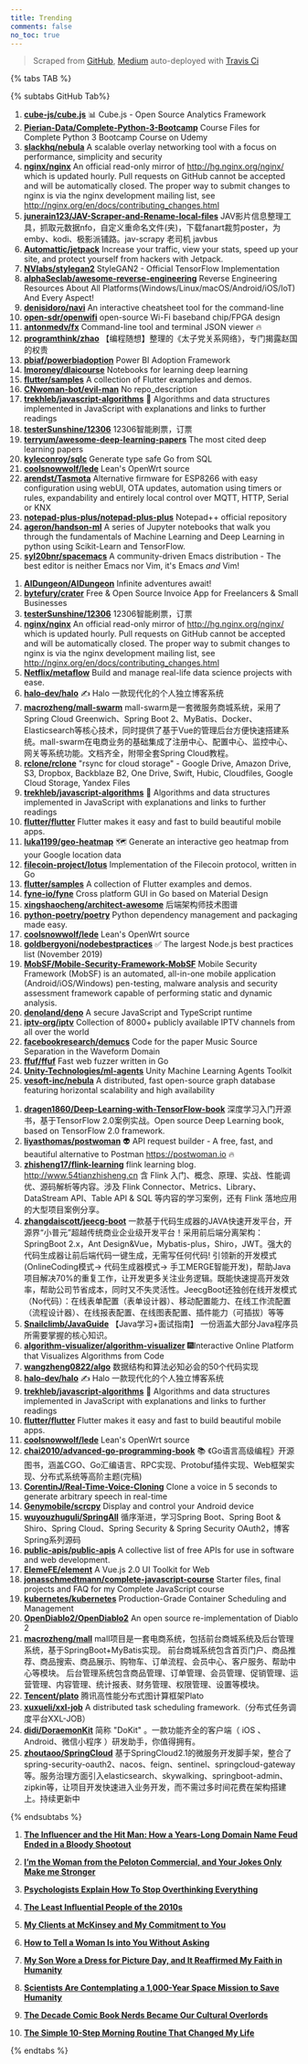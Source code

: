 ```yaml
---
title: Trending
comments: false
no_toc: true
---
```


> Scraped from [GitHub](https://github.com/trending), [Medium](https://medium.com/topic/popular)
auto-deployed with [Travis Ci](https://travis-ci.org/)

{% tabs TAB %}
<!-- tab GitHub -->
{% subtabs GitHub Tab%}
<!-- tab Daily -->
1. [**cube-js/cube.js**](https://github.com/cube-js/cube.js)
📊 Cube.js - Open Source Analytics Framework
2. [**Pierian-Data/Complete-Python-3-Bootcamp**](https://github.com/Pierian-Data/Complete-Python-3-Bootcamp)
Course Files for Complete Python 3 Bootcamp Course on Udemy
3. [**slackhq/nebula**](https://github.com/slackhq/nebula)
A scalable overlay networking tool with a focus on performance, simplicity and security
4. [**nginx/nginx**](https://github.com/nginx/nginx)
An official read-only mirror of http://hg.nginx.org/nginx/ which is updated hourly. Pull requests on GitHub cannot be accepted and will be automatically closed. The proper way to submit changes to nginx is via the nginx development mailing list, see http://nginx.org/en/docs/contributing_changes.html
5. [**junerain123/JAV-Scraper-and-Rename-local-files**](https://github.com/junerain123/JAV-Scraper-and-Rename-local-files)
JAV影片信息整理工具，抓取元数据nfo，自定义重命名文件(夹)，下载fanart裁剪poster，为emby、kodi、极影派铺路。jav-scrapy 老司机 javbus
6. [**Automattic/jetpack**](https://github.com/Automattic/jetpack)
Increase your traffic, view your stats, speed up your site, and protect yourself from hackers with Jetpack.
7. [**NVlabs/stylegan2**](https://github.com/NVlabs/stylegan2)
StyleGAN2 - Official TensorFlow Implementation
8. [**alphaSeclab/awesome-reverse-engineering**](https://github.com/alphaSeclab/awesome-reverse-engineering)
Reverse Engineering Resources About All Platforms(Windows/Linux/macOS/Android/iOS/IoT) And Every Aspect!
9. [**denisidoro/navi**](https://github.com/denisidoro/navi)
An interactive cheatsheet tool for the command-line
10. [**open-sdr/openwifi**](https://github.com/open-sdr/openwifi)
open-source Wi-Fi baseband chip/FPGA design
11. [**antonmedv/fx**](https://github.com/antonmedv/fx)
Command-line tool and terminal JSON viewer 🔥
12. [**programthink/zhao**](https://github.com/programthink/zhao)
【编程随想】整理的《太子党关系网络》，专门揭露赵国的权贵
13. [**pbiaf/powerbiadoption**](https://github.com/pbiaf/powerbiadoption)
Power BI Adoption Framework
14. [**lmoroney/dlaicourse**](https://github.com/lmoroney/dlaicourse)
Notebooks for learning deep learning
15. [**flutter/samples**](https://github.com/flutter/samples)
A collection of Flutter examples and demos.
16. [**CNwoman-bot/evil-man**](https://github.com/CNwoman-bot/evil-man)
No repo_description
17. [**trekhleb/javascript-algorithms**](https://github.com/trekhleb/javascript-algorithms)
📝 Algorithms and data structures implemented in JavaScript with explanations and links to further readings
18. [**testerSunshine/12306**](https://github.com/testerSunshine/12306)
12306智能刷票，订票
19. [**terryum/awesome-deep-learning-papers**](https://github.com/terryum/awesome-deep-learning-papers)
The most cited deep learning papers
20. [**kyleconroy/sqlc**](https://github.com/kyleconroy/sqlc)
Generate type safe Go from SQL
21. [**coolsnowwolf/lede**](https://github.com/coolsnowwolf/lede)
Lean's OpenWrt source
22. [**arendst/Tasmota**](https://github.com/arendst/Tasmota)
Alternative firmware for ESP8266 with easy configuration using webUI, OTA updates, automation using timers or rules, expandability and entirely local control over MQTT, HTTP, Serial or KNX
23. [**notepad-plus-plus/notepad-plus-plus**](https://github.com/notepad-plus-plus/notepad-plus-plus)
Notepad++ official repository
24. [**ageron/handson-ml**](https://github.com/ageron/handson-ml)
A series of Jupyter notebooks that walk you through the fundamentals of Machine Learning and Deep Learning in python using Scikit-Learn and TensorFlow.
25. [**syl20bnr/spacemacs**](https://github.com/syl20bnr/spacemacs)
A community-driven Emacs distribution - The best editor is neither Emacs nor Vim, it's Emacs *and* Vim!
<!-- endtab -->
<!-- tab Weekly -->
1. [**AIDungeon/AIDungeon**](https://github.com/AIDungeon/AIDungeon)
Infinite adventures await!
2. [**bytefury/crater**](https://github.com/bytefury/crater)
Free & Open Source Invoice App for Freelancers & Small Businesses
3. [**testerSunshine/12306**](https://github.com/testerSunshine/12306)
12306智能刷票，订票
4. [**nginx/nginx**](https://github.com/nginx/nginx)
An official read-only mirror of http://hg.nginx.org/nginx/ which is updated hourly. Pull requests on GitHub cannot be accepted and will be automatically closed. The proper way to submit changes to nginx is via the nginx development mailing list, see http://nginx.org/en/docs/contributing_changes.html
5. [**Netflix/metaflow**](https://github.com/Netflix/metaflow)
Build and manage real-life data science projects with ease.
6. [**halo-dev/halo**](https://github.com/halo-dev/halo)
✍ Halo 一款现代化的个人独立博客系统
7. [**macrozheng/mall-swarm**](https://github.com/macrozheng/mall-swarm)
mall-swarm是一套微服务商城系统，采用了 Spring Cloud Greenwich、Spring Boot 2、MyBatis、Docker、Elasticsearch等核心技术，同时提供了基于Vue的管理后台方便快速搭建系统。mall-swarm在电商业务的基础集成了注册中心、配置中心、监控中心、网关等系统功能。文档齐全，附带全套Spring Cloud教程。
8. [**rclone/rclone**](https://github.com/rclone/rclone)
"rsync for cloud storage" - Google Drive, Amazon Drive, S3, Dropbox, Backblaze B2, One Drive, Swift, Hubic, Cloudfiles, Google Cloud Storage, Yandex Files
9. [**trekhleb/javascript-algorithms**](https://github.com/trekhleb/javascript-algorithms)
📝 Algorithms and data structures implemented in JavaScript with explanations and links to further readings
10. [**flutter/flutter**](https://github.com/flutter/flutter)
Flutter makes it easy and fast to build beautiful mobile apps.
11. [**luka1199/geo-heatmap**](https://github.com/luka1199/geo-heatmap)
🗺 Generate an interactive geo heatmap from your Google location data
12. [**filecoin-project/lotus**](https://github.com/filecoin-project/lotus)
Implementation of the Filecoin protocol, written in Go
13. [**flutter/samples**](https://github.com/flutter/samples)
A collection of Flutter examples and demos.
14. [**fyne-io/fyne**](https://github.com/fyne-io/fyne)
Cross platform GUI in Go based on Material Design
15. [**xingshaocheng/architect-awesome**](https://github.com/xingshaocheng/architect-awesome)
后端架构师技术图谱
16. [**python-poetry/poetry**](https://github.com/python-poetry/poetry)
Python dependency management and packaging made easy.
17. [**coolsnowwolf/lede**](https://github.com/coolsnowwolf/lede)
Lean's OpenWrt source
18. [**goldbergyoni/nodebestpractices**](https://github.com/goldbergyoni/nodebestpractices)
✅ The largest Node.js best practices list (November 2019)
19. [**MobSF/Mobile-Security-Framework-MobSF**](https://github.com/MobSF/Mobile-Security-Framework-MobSF)
Mobile Security Framework (MobSF) is an automated, all-in-one mobile application (Android/iOS/Windows) pen-testing, malware analysis and security assessment framework capable of performing static and dynamic analysis.
20. [**denoland/deno**](https://github.com/denoland/deno)
A secure JavaScript and TypeScript runtime
21. [**iptv-org/iptv**](https://github.com/iptv-org/iptv)
Collection of 8000+ publicly available IPTV channels from all over the world
22. [**facebookresearch/demucs**](https://github.com/facebookresearch/demucs)
Code for the paper Music Source Separation in the Waveform Domain
23. [**ffuf/ffuf**](https://github.com/ffuf/ffuf)
Fast web fuzzer written in Go
24. [**Unity-Technologies/ml-agents**](https://github.com/Unity-Technologies/ml-agents)
Unity Machine Learning Agents Toolkit
25. [**vesoft-inc/nebula**](https://github.com/vesoft-inc/nebula)
A distributed, fast open-source graph database featuring horizontal scalability and high availability
<!-- endtab -->
<!-- tab Monthly -->
1. [**dragen1860/Deep-Learning-with-TensorFlow-book**](https://github.com/dragen1860/Deep-Learning-with-TensorFlow-book)
深度学习入门开源书，基于TensorFlow 2.0案例实战。Open source Deep Learning book, based on TensorFlow 2.0 framework.
2. [**liyasthomas/postwoman**](https://github.com/liyasthomas/postwoman)
👽 API request builder - A free, fast, and beautiful alternative to Postman https://postwoman.io 🔥
3. [**zhisheng17/flink-learning**](https://github.com/zhisheng17/flink-learning)
flink learning blog. http://www.54tianzhisheng.cn 含 Flink 入门、概念、原理、实战、性能调优、源码解析等内容。涉及 Flink Connector、Metrics、Library、DataStream API、Table API & SQL 等内容的学习案例，还有 Flink 落地应用的大型项目案例分享。
4. [**zhangdaiscott/jeecg-boot**](https://github.com/zhangdaiscott/jeecg-boot)
一款基于代码生成器的JAVA快速开发平台，开源界“小普元”超越传统商业企业级开发平台！采用前后端分离架构：SpringBoot 2.x，Ant Design&Vue，Mybatis-plus，Shiro，JWT。强大的代码生成器让前后端代码一键生成，无需写任何代码! 引领新的开发模式(OnlineCoding模式-> 代码生成器模式-> 手工MERGE智能开发)，帮助Java项目解决70%的重复工作，让开发更多关注业务逻辑。既能快速提高开发效率，帮助公司节省成本，同时又不失灵活性。JeecgBoot还独创在线开发模式（No代码）：在线表单配置（表单设计器）、移动配置能力、在线工作流配置（流程设计器）、在线报表配置、在线图表配置、插件能力（可插拔）等等
5. [**Snailclimb/JavaGuide**](https://github.com/Snailclimb/JavaGuide)
【Java学习+面试指南】 一份涵盖大部分Java程序员所需要掌握的核心知识。
6. [**algorithm-visualizer/algorithm-visualizer**](https://github.com/algorithm-visualizer/algorithm-visualizer)
🎆Interactive Online Platform that Visualizes Algorithms from Code
7. [**wangzheng0822/algo**](https://github.com/wangzheng0822/algo)
数据结构和算法必知必会的50个代码实现
8. [**halo-dev/halo**](https://github.com/halo-dev/halo)
✍ Halo 一款现代化的个人独立博客系统
9. [**trekhleb/javascript-algorithms**](https://github.com/trekhleb/javascript-algorithms)
📝 Algorithms and data structures implemented in JavaScript with explanations and links to further readings
10. [**flutter/flutter**](https://github.com/flutter/flutter)
Flutter makes it easy and fast to build beautiful mobile apps.
11. [**coolsnowwolf/lede**](https://github.com/coolsnowwolf/lede)
Lean's OpenWrt source
12. [**chai2010/advanced-go-programming-book**](https://github.com/chai2010/advanced-go-programming-book)
📚 《Go语言高级编程》开源图书，涵盖CGO、Go汇编语言、RPC实现、Protobuf插件实现、Web框架实现、分布式系统等高阶主题(完稿)
13. [**CorentinJ/Real-Time-Voice-Cloning**](https://github.com/CorentinJ/Real-Time-Voice-Cloning)
Clone a voice in 5 seconds to generate arbitrary speech in real-time
14. [**Genymobile/scrcpy**](https://github.com/Genymobile/scrcpy)
Display and control your Android device
15. [**wuyouzhuguli/SpringAll**](https://github.com/wuyouzhuguli/SpringAll)
循序渐进，学习Spring Boot、Spring Boot & Shiro、Spring Cloud、Spring Security & Spring Security OAuth2，博客Spring系列源码
16. [**public-apis/public-apis**](https://github.com/public-apis/public-apis)
A collective list of free APIs for use in software and web development.
17. [**ElemeFE/element**](https://github.com/ElemeFE/element)
A Vue.js 2.0 UI Toolkit for Web
18. [**jonasschmedtmann/complete-javascript-course**](https://github.com/jonasschmedtmann/complete-javascript-course)
Starter files, final projects and FAQ for my Complete JavaScript course
19. [**kubernetes/kubernetes**](https://github.com/kubernetes/kubernetes)
Production-Grade Container Scheduling and Management
20. [**OpenDiablo2/OpenDiablo2**](https://github.com/OpenDiablo2/OpenDiablo2)
An open source re-implementation of Diablo 2
21. [**macrozheng/mall**](https://github.com/macrozheng/mall)
mall项目是一套电商系统，包括前台商城系统及后台管理系统，基于SpringBoot+MyBatis实现。 前台商城系统包含首页门户、商品推荐、商品搜索、商品展示、购物车、订单流程、会员中心、客户服务、帮助中心等模块。 后台管理系统包含商品管理、订单管理、会员管理、促销管理、运营管理、内容管理、统计报表、财务管理、权限管理、设置等模块。
22. [**Tencent/plato**](https://github.com/Tencent/plato)
腾讯高性能分布式图计算框架Plato
23. [**xuxueli/xxl-job**](https://github.com/xuxueli/xxl-job)
A distributed task scheduling framework.（分布式任务调度平台XXL-JOB）
24. [**didi/DoraemonKit**](https://github.com/didi/DoraemonKit)
简称 "DoKit" 。一款功能齐全的客户端（ iOS 、Android、微信小程序 ）研发助手，你值得拥有。
25. [**zhoutaoo/SpringCloud**](https://github.com/zhoutaoo/SpringCloud)
基于SpringCloud2.1的微服务开发脚手架，整合了spring-security-oauth2、nacos、feign、sentinel、springcloud-gateway等。服务治理方面引入elasticsearch、skywalking、springboot-admin、zipkin等，让项目开发快速进入业务开发，而不需过多时间花费在架构搭建上。持续更新中
<!-- endtab -->
{% endsubtabs %}
<!-- endtab --><!-- tab Medium -->
1. [**The Influencer and the Hit Man: How a Years-Long Domain Name Feud Ended in a Bloody Shootout**](https://onezero.medium.com/the-influencer-and-the-hit-man-6c3905efd3c3?source=topic_page---------------------------20)

2. [**I’m the Woman from the Peloton Commercial, and Your Jokes Only Make me Stronger**](https://medium.com/@heysladey/im-the-woman-from-the-peloton-commercial-and-your-jokes-only-make-me-stronger-43b85bcaebdc?source=topic_page---------0------------------1)

3. [**Psychologists Explain How To Stop Overthinking Everything**](https://medium.com/kaizen-habits/psychologists-explain-how-to-stop-overthinking-everything-e527962a393?source=topic_page---------1------------------1)

4. [**The Least Influential People of the 2010s**](https://gen.medium.com/the-least-influential-people-of-the-2010s-8121ce8ca5c1?source=topic_page---------2------------------1)

5. [**My Clients at McKinsey and My Commitment to You**](https://medium.com/the-moment-by-pete-for-america/my-clients-at-mckinsey-and-my-commitment-to-you-a0e0517f9ab1?source=topic_page---------4------------------1)

6. [**How to Tell a Woman Is into You Without Asking**](https://psiloveyou.xyz/how-to-tell-a-woman-is-into-you-without-asking-b793e0d85bec?source=topic_page---------5------------------1)

7. [**My Son Wore a Dress for Picture Day, and It Reaffirmed My Faith in Humanity**](https://medium.com/apparently/my-son-wore-a-dress-for-picture-day-and-it-reaffirmed-my-faith-in-humanity-ffac91efaef0?source=topic_page---------6------------------1)

8. [**Scientists Are Contemplating a 1,000-Year Space Mission to Save Humanity**](https://onezero.medium.com/scientists-are-contemplating-a-1-000-year-space-mission-to-save-humanity-70882a0d6e47?source=topic_page---------7------------------1)

9. [**The Decade Comic Book Nerds Became Our Cultural Overlords**](https://gen.medium.com/the-decade-comic-book-nerds-became-our-cultural-overlords-f219b732a660?source=topic_page---------8------------------1)

10. [**The Simple 10-Step Morning Routine That Changed My Life**](https://medium.com/better-humans/the-simple-10-step-morning-routine-that-changed-my-life-9a75df25492e?source=topic_page---------9------------------1)

<!-- endtab -->
{% endtabs %}
